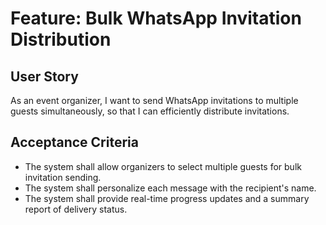 # Feature: Bulk WhatsApp Invitation Distribution

## User Story

As an event organizer, I want to send WhatsApp invitations to multiple guests simultaneously, so that I can efficiently distribute invitations.

## Acceptance Criteria

*   The system shall allow organizers to select multiple guests for bulk invitation sending.
*   The system shall personalize each message with the recipient's name.
*   The system shall provide real-time progress updates and a summary report of delivery status.